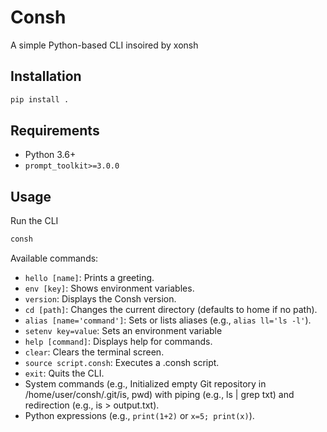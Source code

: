 # Consh
A simple Python-based CLI insoired by xonsh

## Installation
```bash
pip install .
```

## Requirements
- Python 3.6+
- `prompt_toolkit>=3.0.0`

## Usage 
Run the CLI
```bash
consh
```
Available commands:
- `hello [name]`: Prints a greeting.
- `env [key]`: Shows environment variables.
- `version`: Displays the Consh version.
- `cd [path]`: Changes the current directory (defaults to home if no path).
- `alias [name='command']`: Sets or lists aliases (e.g., `alias ll='ls -l'`).
- `setenv key=value`: Sets an environment variable
- `help [command]`: Displays help for commands.
- `clear`: Clears the terminal screen.
- `source script.consh`: Executes a .consh script. 
- `exit`: Quits the CLI.
- System commands (e.g., Initialized empty Git repository in /home/user/consh/.git/is, pwd) with piping (e.g., ls | grep txt) and redirection (e.g., is > output.txt).
- Python expressions (e.g., `print(1+2)` or `x=5; print(x)`).